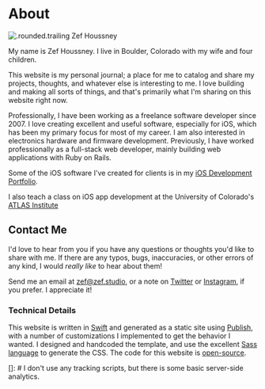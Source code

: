 # About

![.rounded.trailing Zef Houssney](zef-houssney.jpg)

My name is Zef Houssney. I live in Boulder, Colorado with my wife and four
children.

This website is my personal journal; a place for me to catalog and share my
projects, thoughts, and whatever else is interesting to me. I love building and
making all sorts of things, and that's primarily what I'm sharing on this
website right now.

Professionally, I have been working as a freelance software developer since
2007. I love creating excellent and useful software, especially for iOS, which
has been my primary focus for most of my career. I am also interested in
electronics hardware and firmware development. Previously, I have worked
professionally as a full-stack web developer, mainly building web applications
with Ruby on Rails.

Some of the iOS software I've created for clients is in my [iOS Development
Portfolio](/portfolio).

I also teach a class on iOS app development at the University of Colorado's [ATLAS
Institute](https://www.colorado.edu/atlas/)

## Contact Me

I'd love to hear from you if you have any questions or thoughts you'd like to
share with me. If there are any typos, bugs, inaccuracies, or other errors of
any kind, I would _really like_ to hear about them!

Send me an email at [zef@zef.studio](mailto:zef@zef.studio), or a note
on [Twitter](https://twitter.com/zefhous/) or
[Instagram](https://www.instagram.com/zefhous/), if you prefer. I appreciate it!

<h3 class="centered">Technical Details</h3>

This website is written in [Swift](https://swift.org) and generated as a static
site using [Publish](https://github.com/JohnSundell/Publish), with a number of
customizations I implemented to get the behavior I wanted.
I designed and handcoded the template, and use the excellent
[Sass language](https://sass-lang.com) to generate the CSS.
The code for this website is [open-source](https://github.com/zef/zef.studio).

[]: # I don't use any tracking scripts, but there is some basic server-side analytics.

